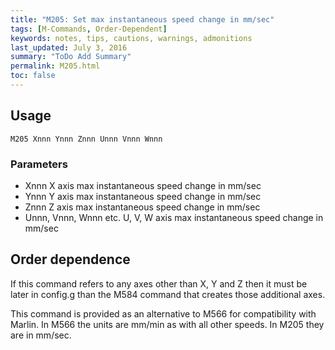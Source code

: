 ```yaml
---
title: "M205: Set max instantaneous speed change in mm/sec" 
tags: [M-Commands, Order-Dependent]
keywords: notes, tips, cautions, warnings, admonitions
last_updated: July 3, 2016
summary: "ToDo Add Summary"
permalink: M205.html
toc: false
---
```



## Usage ##
```
M205 Xnnn Ynnn Znnn Unnn Vnnn Wnnn
```

### Parameters ###

+ Xnnn X axis max instantaneous speed change in mm/sec
+ Ynnn Y axis max instantaneous speed change in mm/sec
+ Znnn Z axis max instantaneous speed change in mm/sec
+ Unnn, Vnnn, Wnnn etc. U, V, W axis max instantaneous speed change in mm/sec

## Order dependence ##

If this command refers to any axes other than X, Y and Z then it must be later in config.g than the M584 command that creates those additional axes.

This command is provided as an alternative to M566 for compatibility with Marlin. In M566 the units are mm/min as with all other speeds. In M205 they are in mm/sec.
